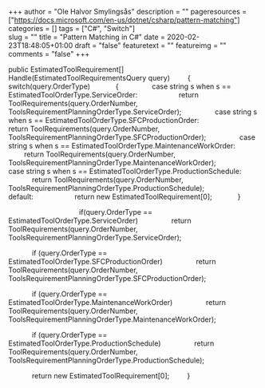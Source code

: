 +++
author = "Ole Halvor Smylingsås"
description = ""
pageresources = ["https://docs.microsoft.com/en-us/dotnet/csharp/pattern-matching"]
categories = []
tags = ["C#", "Switch"]     
slug = ""
title = "Pattern Matching in C#"
date = 2020-02-23T18:48:05+01:00
draft = "false"
featuretext = ""
featureimg = ""
comments = "false"
+++

public EstimatedToolRequirement[] Handle(EstimatedToolRequirementsQuery query)
        {
            switch(query.OrderType)
            {
                case string s when s == EstimatedToolOrderType.ServiceOrder:
                    return ToolRequirements(query.OrderNumber, ToolsRequirementPlanningOrderType.ServiceOrder);
                case string s when s == EstimatedToolOrderType.SFCProductionOrder:
                    return ToolRequirements(query.OrderNumber, ToolsRequirementPlanningOrderType.SFCProductionOrder);
                case string s when s == EstimatedToolOrderType.MaintenanceWorkOrder:
                    return ToolRequirements(query.OrderNumber, ToolsRequirementPlanningOrderType.MaintenanceWorkOrder);
                case string s when s == EstimatedToolOrderType.ProductionSchedule:
                    return ToolRequirements(query.OrderNumber, ToolsRequirementPlanningOrderType.ProductionSchedule);
                default:
                    return new EstimatedToolRequirement[0];
            }

            
            
            if(query.OrderType == EstimatedToolOrderType.ServiceOrder)
                return ToolRequirements(query.OrderNumber, ToolsRequirementPlanningOrderType.ServiceOrder);

            if (query.OrderType == EstimatedToolOrderType.SFCProductionOrder)
                return ToolRequirements(query.OrderNumber, ToolsRequirementPlanningOrderType.SFCProductionOrder);

            if (query.OrderType == EstimatedToolOrderType.MaintenanceWorkOrder)
                return ToolRequirements(query.OrderNumber, ToolsRequirementPlanningOrderType.MaintenanceWorkOrder);

            if (query.OrderType == EstimatedToolOrderType.ProductionSchedule)
                return ToolRequirements(query.OrderNumber, ToolsRequirementPlanningOrderType.ProductionSchedule);

            return new EstimatedToolRequirement[0];
        }